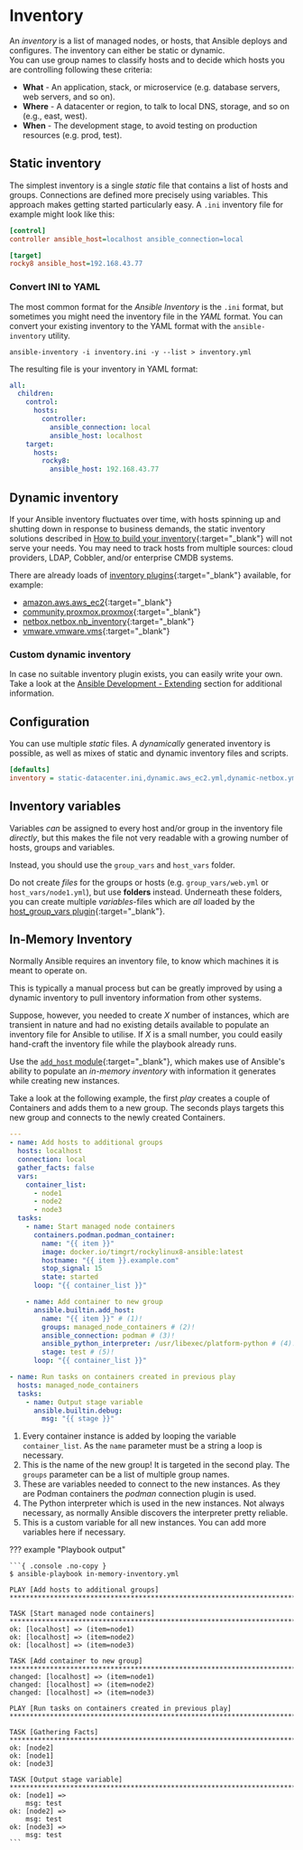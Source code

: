 # Inventory

An *inventory* is a list of managed nodes, or hosts, that Ansible deploys and configures. The inventory can either be static or dynamic.  
You can use group names to classify hosts and to decide which hosts you are controlling following these criteria:

* **What** - An application, stack, or microservice (e.g. database servers, web servers, and so on).
* **Where** - A datacenter or region, to talk to local DNS, storage, and so on (e.g., east, west).
* **When** - The development stage, to avoid testing on production resources (e.g. prod, test).

## Static inventory

The simplest inventory is a single *static* file that contains a list of hosts and groups. Connections are defined more precisely using variables. This approach makes getting started particularly easy. A `.ini` inventory file for example might look like this:

```ini title="inventory.ini"
[control]
controller ansible_host=localhost ansible_connection=local

[target]
rocky8 ansible_host=192.168.43.77
```

### Convert INI to YAML

The most common format for the *Ansible Inventory* is the `.ini` format, but sometimes you might need the inventory file in the *YAML* format. You can convert your existing inventory to the YAML format with the `ansible-inventory` utility.

```console
ansible-inventory -i inventory.ini -y --list > inventory.yml
```

The resulting file is your inventory in YAML format:

```yaml title="inventory.yml"
all:
  children:
    control:
      hosts:
        controller:
          ansible_connection: local
          ansible_host: localhost
    target:
      hosts:
        rocky8:
          ansible_host: 192.168.43.77
```

## Dynamic inventory

If your Ansible inventory fluctuates over time, with hosts spinning up and shutting down in response to business demands, the static inventory solutions described in [How to build your inventory](https://docs.ansible.com/ansible/latest/inventory_guide/intro_inventory.html){:target="_blank"} will not serve your needs. You may need to track hosts from multiple sources: cloud providers, LDAP, Cobbler, and/or enterprise CMDB systems.

There are already loads of [inventory plugins](https://docs.ansible.com/ansible/latest/collections/index_inventory.html){:target="_blank"} available, for example:

* [amazon.aws.aws_ec2](https://docs.ansible.com/ansible/latest/collections/amazon/aws/aws_ec2_inventory.html){:target="_blank"}
* [community.proxmox.proxmox](https://docs.ansible.com/ansible/latest/collections/community/proxmox/proxmox_inventory.html){:target="_blank"}
* [netbox.netbox.nb_inventory](https://docs.ansible.com/ansible/latest/collections/netbox/netbox/nb_inventory_inventory.html){:target="_blank"}
* [vmware.vmware.vms](https://docs.ansible.com/ansible/latest/collections/vmware/vmware/vms_inventory.html){:target="_blank"}

### Custom dynamic inventory

In case no suitable inventory plugin exists, you can easily write your own. Take a look at the [Ansible Development - Extending](extending.md#inventory-plugins) section for additional information.

## Configuration

You can use multiple *static* files. A *dynamically* generated inventory is possible, as well as mixes of static and dynamic inventory files and scripts.

```ini title="ansible.cfg"
[defaults]
inventory = static-datacenter.ini,dynamic.aws_ec2.yml,dynamic-netbox.yml
```

## Inventory variables

Variables *can* be assigned to every host and/or group in the inventory file *directly*, but this makes the file not very readable with a growing number of hosts, groups and variables.

Instead, you should use the `group_vars` and `host_vars` folder.

Do not create *files* for the groups or hosts (e.g. `group_vars/web.yml` or `host_vars/node1.yml`), but use **folders** instead. Underneath these folders, you can create multiple *variables*-files which are *all* loaded by the [host_group_vars plugin](https://docs.ansible.com/ansible/latest/collections/ansible/builtin/host_group_vars_vars.html){:target="_blank"}.

## In-Memory Inventory

Normally Ansible requires an inventory file, to know which machines it is meant to operate on.

This is typically a manual process but can be greatly improved by using a dynamic inventory to pull inventory information from other systems.

Suppose, however, you needed to create *X* number of instances, which are transient in nature and had no existing details available to populate an inventory file for Ansible to utilise. If *X* is a small number, you could easily hand-craft the inventory file while the playbook already runs.

Use the [`add_host` module](https://docs.ansible.com/ansible/latest/collections/ansible/builtin/add_host_module.html#ansible-collections-ansible-builtin-add-host-module){:target="_blank"}, which makes use of Ansible's ability to populate an *in-memory inventory* with information it generates while creating new instances.

Take a look at the following example, the first *play* creates a couple of Containers and adds them to a new group. The seconds plays targets this new group and connects to the newly created Containers.

```yaml
---
- name: Add hosts to additional groups
  hosts: localhost
  connection: local
  gather_facts: false
  vars:
    container_list:
      - node1
      - node2
      - node3
  tasks:
    - name: Start managed node containers
      containers.podman.podman_container:
        name: "{{ item }}"
        image: docker.io/timgrt/rockylinux8-ansible:latest
        hostname: "{{ item }}.example.com"
        stop_signal: 15
        state: started
      loop: "{{ container_list }}"

    - name: Add container to new group
      ansible.builtin.add_host:
        name: "{{ item }}" # (1)!
        groups: managed_node_containers # (2)!
        ansible_connection: podman # (3)!
        ansible_python_interpreter: /usr/libexec/platform-python # (4)!
        stage: test # (5)!
      loop: "{{ container_list }}"

- name: Run tasks on containers created in previous play
  hosts: managed_node_containers
  tasks:
    - name: Output stage variable
      ansible.builtin.debug:
        msg: "{{ stage }}"
```

1. Every container instance is added by looping the variable `container_list`. As the `name` parameter must be a string a loop is necessary.
2. This is the name of the new group! It is targeted in the second play. The `groups` parameter can be a list of multiple group names.
3. These are variables needed to connect to the new instances. As they are Podman containers the *podman* connection plugin is used.
4. The Python interpreter which is used in the new instances. Not always necessary, as normally Ansible discovers the interpreter pretty reliable.
5. This is a custom variable for all new instances. You can add more variables here if necessary.

??? example "Playbook output"

    ```{ .console .no-copy }
    $ ansible-playbook in-memory-inventory.yml

    PLAY [Add hosts to additional groups] *******************************************************************************************************************************

    TASK [Start managed node containers] ********************************************************************************************************************************
    ok: [localhost] => (item=node1)
    ok: [localhost] => (item=node2)
    ok: [localhost] => (item=node3)

    TASK [Add container to new group] ***********************************************************************************************************************************
    changed: [localhost] => (item=node1)
    changed: [localhost] => (item=node2)
    changed: [localhost] => (item=node3)

    PLAY [Run tasks on containers created in previous play] *************************************************************************************************************

    TASK [Gathering Facts] **********************************************************************************************************************************************
    ok: [node2]
    ok: [node1]
    ok: [node3]

    TASK [Output stage variable] ****************************************************************************************************************************************
    ok: [node1] =>
        msg: test
    ok: [node2] =>
        msg: test
    ok: [node3] =>
        msg: test
    ```
